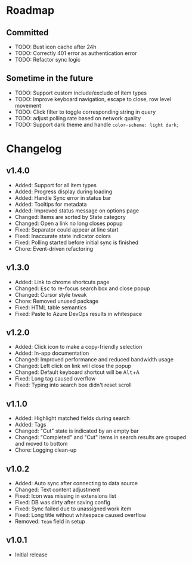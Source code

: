 # Roadmap

## Committed

- TODO: Bust icon cache after 24h
- TODO: Correctly 401 error as authentication error
- TODO: Refactor sync logic

## Sometime in the future

- TODO: Support custom include/exclude of item types
- TODO: Improve keyboard navigation, escape to close, row level movement
- TODO: Click filter to toggle corresponding string in query
- TODO: adjust polling rate based on network quality
- TODO: Support dark theme and handle `color-scheme: light dark;`

# Changelog

## v1.4.0

- Added: Support for all item types
- Added: Progress display during loading
- Added: Handle Sync error in status bar
- Added: Tooltips for metadata
- Added: Improved status message on options page
- Changed: Items are sorted by State category
- Changed: Open a link no long closes popup
- Fixed: Separator could appear at line start
- Fixed: Inaccurate state indicator colors
- Fixed: Polling started before initial sync is finished
- Chore: Event-driven refactoring

## v1.3.0

- Added: Link to chrome shortcuts page
- Changed: <kbd>Esc</kbd> to re-focus search box and close popup
- Changed: Cursor style tweak
- Chore: Removed unused package
- Fixed: HTML table semantics
- Fixed: Paste to Azure DevOps results in whitespace

## v1.2.0

- Added: Click icon to make a copy-friendly selection
- Added: In-app documentation
- Changed: Improved performance and reduced bandwidth usage
- Changed: Left click on link will close the popup
- Changed: Default keyboard shortcut will be <kbd>Alt</kbd>+<kbd>A</kbd>
- Fixed: Long tag caused overflow
- Fixed: Typing into search box didn't reset scroll

## v1.1.0

- Added: Highlight matched fields during search
- Added: Tags
- Changed: "Cut" state is indicated by an empty bar
- Changed: "Completed" and "Cut" items in search results are grouped and moved to bottom
- Chore: Logging clean-up

## v1.0.2

- Added: Auto sync after connecting to data source
- Changed: Text content adjustment
- Fixed: Icon was missing in extensions list
- Fixed: DB was dirty after saving config
- Fixed: Sync failed due to unassigned work item
- Fixed: Long title without whitespace caused overflow
- Removed: `Team` field in setup

## v1.0.1

- Initial release

